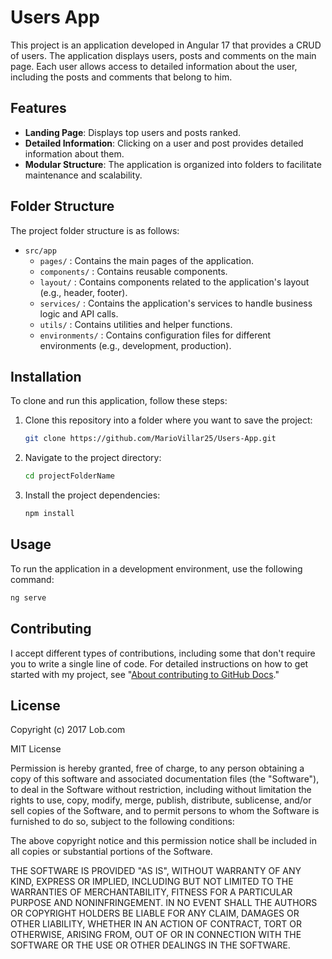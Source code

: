 # Users App

This project is an application developed in Angular 17 that provides a CRUD of users. The application displays users, posts and comments  on the main page. Each user allows access to detailed information about the user, including the posts and comments that belong to him.

## Features

- **Landing Page**: Displays top users and posts ranked.
- **Detailed Information**: Clicking on a user and post provides detailed information about them.
- **Modular Structure**: The application is organized into folders to facilitate maintenance and scalability.

## Folder Structure

The project folder structure is as follows:

- `src/app`
  - `pages/` : Contains the main pages of the application.
  - `components/` : Contains reusable components.
  - `layout/` : Contains components related to the application's layout (e.g., header, footer).
  - `services/` : Contains the application's services to handle business logic and API calls.
  - `utils/` : Contains utilities and helper functions.
  - `environments/` : Contains configuration files for different environments (e.g., development, production).

## Installation

To clone and run this application, follow these steps:

1. Clone this repository into a folder where you want to save the project:
    ```bash
    git clone https://github.com/MarioVillar25/Users-App.git
    ```

2. Navigate to the project directory:
    ```bash
    cd projectFolderName
    ```

3. Install the project dependencies:
    ```bash
    npm install
    ```

## Usage

To run the application in a development environment, use the following command:
```bash
ng serve
```

## Contributing

I accept different types of contributions, including some that don't require you to write a single line of code. For detailed instructions on how to get started with my project, see "[About contributing to GitHub Docs](https://docs.github.com/en/contributing/collaborating-on-github-docs/about-contributing-to-github-docs)."


## License

Copyright (c) 2017 Lob.com

MIT License

Permission is hereby granted, free of charge, to any person obtaining
a copy of this software and associated documentation files (the
"Software"), to deal in the Software without restriction, including
without limitation the rights to use, copy, modify, merge, publish,
distribute, sublicense, and/or sell copies of the Software, and to
permit persons to whom the Software is furnished to do so, subject to
the following conditions:

The above copyright notice and this permission notice shall be
included in all copies or substantial portions of the Software.

THE SOFTWARE IS PROVIDED "AS IS", WITHOUT WARRANTY OF ANY KIND,
EXPRESS OR IMPLIED, INCLUDING BUT NOT LIMITED TO THE WARRANTIES OF
MERCHANTABILITY, FITNESS FOR A PARTICULAR PURPOSE AND
NONINFRINGEMENT. IN NO EVENT SHALL THE AUTHORS OR COPYRIGHT HOLDERS BE
LIABLE FOR ANY CLAIM, DAMAGES OR OTHER LIABILITY, WHETHER IN AN ACTION
OF CONTRACT, TORT OR OTHERWISE, ARISING FROM, OUT OF OR IN CONNECTION
WITH THE SOFTWARE OR THE USE OR OTHER DEALINGS IN THE SOFTWARE.


